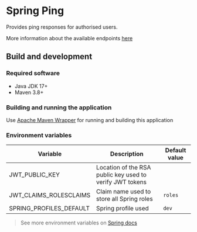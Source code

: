 # Spring Ping

Provides ping responses for authorised users. 

More information about the available endpoints [here](openapi.yml)

## Build and development

### Required software

- Java JDK 17+
- Maven 3.8+

### Building and running the application

Use [Apache Maven Wrapper](https://maven.apache.org/wrapper/) for running and
building this application

### Environment variables

| Variable                | Description                                                 | Default value |
|-------------------------|-------------------------------------------------------------|---------------|
| JWT_PUBLIC_KEY          | Location of the RSA public key used to verify JWT tokens    ||
| JWT_CLAIMS_ROLESCLAIMS  | Claim name used to store all Spring roles                   | `roles`       |
| SPRING_PROFILES_DEFAULT | Spring profile used                                         | `dev`         |

> See more environment variables
> on [Spring docs](https://docs.spring.io/spring-boot/docs/current/reference/html/application-properties.html)
